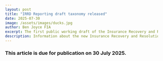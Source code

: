 ```yaml
---
layout: post
title: "IRRD Reporting draft taxonomy released"
date: 2025-07-30
image: /assets/images/ducks.jpg
author: Ben Joyce FIA
excerpt: The first public working draft of the Insurance Recovery and Resolution Directive (IRRD) XBRL taxonomy is out now with feedback requested by 31 October.
description: Information about the new Insurance Recovery and Resolution Directive (IRRD) requirements.
---
```


<div class="w3-content w3-center w3-panel w3-theme">
    <h3>This article is due for publication on 30 July 2025.</h3>
</div>